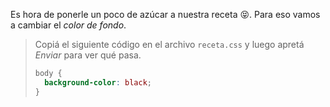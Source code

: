 Es hora de ponerle un poco de azúcar a nuestra receta :stuck_out_tongue_closed_eyes:. Para eso vamos a cambiar el _color de fondo_.

> Copiá el siguiente código en el archivo `receta.css` y luego apretá _Enviar_ para ver qué pasa.
>
> ```css
> body {
>   background-color: black;
> }
```
